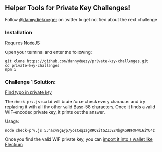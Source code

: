 ## Helper Tools for Private Key Challenges!

Follow [@dannydiekroeger](https://twitter.com/dannydiekroeger) on twitter to get notified about the next challenge

### Installation
Requires [NodeJS](https://nodejs.org/en/)

Open your terminal and enter the following:
```
git clone https://github.com/dannydeezy/private-key-challenges.git
cd private-key-challenges
npm i
```

### Challenge 1 Solution:
[Find typo in private key](https://twitter.com/dannydiekroeger/status/1344898855997825035?s=20)

The `check-prv.js` script will brute force check every character and try replacing it with
all the other valid Base-58 characters. Once it finds a valid WIF-encoded private key, it prints
out the answer.

Usage:

```
node check-prv.js 5Jhacv9gEyp7yosCeq1zgRRQSitGZZ3Z2NbgKG9BFXHW16iYU4z
```

Once you find the valid WIF private key, you can [import it into a wallet like Electrum](https://bitcoinelectrum.com/importing-your-private-keys-into-electrum/#:~:text=Just%20select%20%E2%80%9CImport%20bitcoin%20addresses,Wallet%20Import%20Format%20(WIF).)
